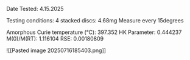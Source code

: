 Date Tested: 4.15.2025

Testing conditions:
4 stacked discs: 4.68mg
Measure every 15degrees

Amorphous Curie temperature (°C): 397.352
HK Parameter: 0.444237
M(0)/M(RT): 1.116104
RSE: 0.00180809
<!-- PUBLISH STOP -->
![[Pasted image 20250716185403.png]]

